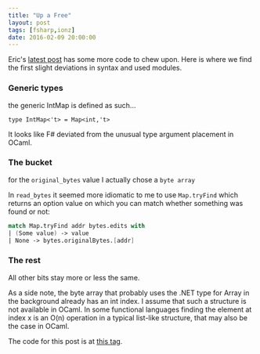```yaml
---
title: "Up a Free"
layout: post
tags: [fsharp,ionz]
date: 2016-02-09 20:00:00
---
```

Eric's [latest post][1] has some more code to chew upon. Here is where we find the first slight deviations in syntax and used modules.

### Generic types

the generic IntMap is defined as such...

    type IntMap<'t> = Map<int,'t>

It looks like F# deviated from the unusual type argument placement in OCaml.

### The bucket

for the `original_bytes` value I actually chose a `byte array`

In `read_bytes` it seemed more idiomatic to me to use `Map.tryFind` which returns an option value on which you can match whether something was found or not:

```fsharp
match Map.tryFind addr bytes.edits with
| (Some value) -> value
| None -> bytes.originalBytes.[addr]
```

### The rest

All other bits stay more or less the same.

As a side note, the byte array that probably uses the .NET type for Array in the background already has an int index. I assume that such a structure is not available in OCaml. In some functional languages finding the element at index x is an O(n) operation in a typical list-like structure, that may also be the case in OCaml.

The code for this post is at [this tag][2].

[1]: http://ericlippert.com/2016/02/09/up-a-tree/
[2]: https://github.com/flq/ionized-z-machine/tree/up_a_tree
